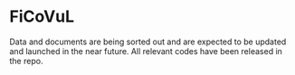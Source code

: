 # FiCoVuL

Data and documents are being sorted out and are expected to be updated and launched in the near future. All relevant codes have been released in the repo.
